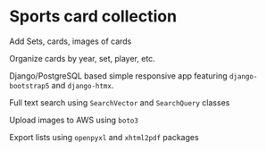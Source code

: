 <h1>Sports card collection</h1>

<p>Add Sets, cards, images of cards</p>
<p>Organize cards by year, set, player, etc.</p>
<p>Django/PostgreSQL based simple responsive app featuring <code>django-bootstrap5</code> and <code>django-htmx</code>.</p>
<p>Full text search using <code>SearchVector</code> and <code>SearchQuery</code> classes</p>
<p>Upload images to AWS using <code>boto3</code></p>
<p>Export lists using <code>openpyxl</code> and <code>xhtml2pdf</code> packages</p>
